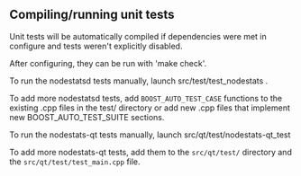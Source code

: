 Compiling/running unit tests
------------------------------------

Unit tests will be automatically compiled if dependencies were met in configure
and tests weren't explicitly disabled.

After configuring, they can be run with 'make check'.

To run the nodestatsd tests manually, launch src/test/test_nodestats .

To add more nodestatsd tests, add `BOOST_AUTO_TEST_CASE` functions to the existing
.cpp files in the test/ directory or add new .cpp files that
implement new BOOST_AUTO_TEST_SUITE sections.

To run the nodestats-qt tests manually, launch src/qt/test/nodestats-qt_test

To add more nodestats-qt tests, add them to the `src/qt/test/` directory and
the `src/qt/test/test_main.cpp` file.
